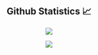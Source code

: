 <h2 align="center">Github Statistics 📈</h2>
<p align="center"><a href="https://github.com/Joaquin-000"><img src="https://github-readme-stats.vercel.app/api?username=Joaquin-000&show_icons=true&theme=dark"></a></p>
<p align="center"><a href="https://github.com/Joaquin-000"><img src="https://github-readme-stats.vercel.app/api/top-langs/?username=Joaquin-000&theme=dark&layout=compact"></a></p>
